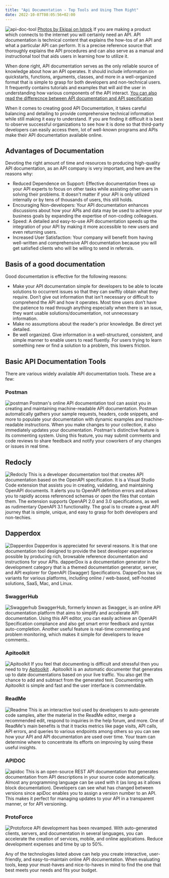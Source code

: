 ```yaml
---
title: "Api Documentation - Top Tools and Using Them Right"
date: 2022-10-07T08:05:56+02:00
---
```


![api-doc-tool](./doc-tool.jpg)
[Photos by Ekipaj on Istock](https://www.istockphoto.com/portfolio/ekipaj?mediatype=photography)
If you are making a product which connects to the internet you will certainly need an API.  API documentation is technical content that explains the how-tos of an API and what a particular API can perform. It is a precise reference source that thoroughly explains the API procedures and can also serve as a manual and instructional tool that aids users in learning how to utilize it. 

When done right, API documentation serves as the only reliable source of knowledge about how an API operates. It should include information on quickstarts, functions, arguments, classes, and more in a well-organized format that is simple to grasp for both developers and non-technical users. It frequently contains tutorials and examples that will aid the user in understanding how various components of the API interact. [You can also read the differecnce between API documentation and API specification](/blog/api-documentation-vs-api-specification/)

When it comes to creating good API Documentation, it takes careful balancing and detailing to provide comprehensive technical information while still making it easy to understand. If you are finding it difficult it is best to observe successful organizations to see how it is done so that third-party developers can easily access them, lot of well-known programs and APIs make their API documentation available online. 

## Advantages of Documentation 
Devoting the right amount of time and resources to producing high-quality API documentation, as an API company is very important, and here are the reasons why:
- Reduced Dependence on Support: Effective documentation frees up your API experts to focus on other tasks while assisting other users in solving their problems. It doesn't matter if your API is only utilized internally or by tens of thousands of users, this still holds. 
- Encouraging Non-developers: Your API documentation enhances discussions about how your APIs and data may be used to achieve your business goals by expanding the expertise of non-coding colleagues. 
- Speed: A detailed and easy-to-use API documentation speeds up the integration of your API by making it more accessible to new users and even returning users. 
- Increased User Satisfaction: Your company will benefit from having well-written and comprehensive API documentation because you will get satisfied clients who will be willing to send in referrals. 

## Basis of a good documentation 
Good documentation is effective for the following reasons:
- Make your API documentation simple for developers to be able to locate solutions to occurrent issues so that they can swiftly obtain what they require. Don’t give out information that isn't necessary or difficult to comprehend the API and how it operates. Most time users don’t have the patience to read through anything especially when there is an issue, they want usable solutions/documentation, not unnecessary information. 
- Make no assumptions about the reader's prior knowledge. Be direct yet detailed. 
- Be well organized. Give information in a well-structured, consistent, and simple manner to enable users to read fluently. For users trying to learn something new or find a solution to a problem, this lowers friction. 

## Basic API Documentation Tools
There are various widely available API documentation tools. These are a few:

### Postman
![postman](./draft%20-%20API%20Documentation%20Tool.png)
Postman's online API documentation tool can assist you in creating and maintaining machine-readable API documentation. Postman automatically gathers your sample requests, headers, code snippets, and more to populate your documentation with dynamic examples and machine-readable instructions. When you make changes to your collection, it also immediately updates your documentation. Postman's distinctive feature is its commenting system. Using this feature, you may submit comments and code reviews to share feedback and notify your coworkers of any changes or issues in real time. 

## Redocly
![Redocly](./redocly-social-share-card-a229f8525fff45be62210d12caebd3e6.png)
This is a developer documentation tool that creates API documentation based on the OpenAPI specification. It is a Visual Studio Code extension that assists you in creating, validating, and maintaining OpenAPI documents. It alerts you to OpenAPI definition errors and allows you to rapidly access referenced schemas or open the files that contain them. The extension supports OpenAPI 2.0 and 3.0 specifications, as well as rudimentary OpenAPI 3.1 functionality. The goal is to create a great API journey that is simple, unique, and easy to grasp for both developers and non-techies.

## Dapperdox
![Dapperdox](./dapperdox.png)
Dapperdox is appreciated for several reasons. It is that one documentation tool designed to provide the best developer experience possible by producing rich, browsable reference documentation and instructions for your APIs. dapperDox is a documentation generator in the development category that is a themed documentation generator, server, and API explorer for OpenAPI (Swagger) Specifications. DapperDox has six variants for various platforms, including online / web-based, self-hosted solutions, SaaS, Mac, and Linux.
 
### SwaggerHub
![Swaggerhub](./Screenshot%20(52).png)
 SwaggerHub, formerly known as Swagger, is an online API documentation platform that aims to simplify and accelerate API documentation. Using this API editor, you can easily achieve an  OpenAPI Specification compliance and also get smart error feedback and syntax auto-completion. Another useful feature is real-time commenting and problem monitoring, which makes it simple for developers to leave comments..

### Apitoolkit
![Apitoolkit](image0(1).jpeg)
If you feel that documenting is difficult and stressful then you need to try [Apitoolkit](https://app.apitoolkit.io) . Apitoolkit is an automatic documenter that generates up to date documentations based on your live traffic. You also get the chance to add and subtract from the generated text. Documenting with Apitoolkit is simple and fast and the user interface is commendable.

### ReadMe
![Readme](./Readme.png)
This is an interactive tool used by developers to auto-generate code samples, alter the material in the ReadMe editor, merge a recommended edit, respond to inquiries in the help forum, and more. One of ReadMe's main benefits is that it tracks metrics like page visits, API calls, API errors, and queries to various endpoints among others so you can see how your API and API documentation are used over time. Your team can determine where to concentrate its efforts on improving by using these useful insights.

### APIDOC
![apidoc](./apidoc.jpg)
This is an open-source REST API documentation that generates documentation from API descriptions in your source code automatically. Almost any programming language can be used with it (as long as it allows block documentation). Developers can see what has changed between versions since apiDoc enables you to assign a version number to an API. This makes it perfect for managing updates to your API in a transparent manner, or for API versioning.

### ProtoForce
![Protoforce](./protoforce.png)
API development has been revamped. With auto-generated clients, servers, and documentation in several languages, you can accelerate the creation of services, mobile, and online applications. Reduce development expenses and time by up to 50%.


Any of the technologies listed above can help you create interactive, user-friendly, and easy-to-maintain online API documentation. When evaluating tools, keep your must-haves and nice-to-haves in mind to find the one that best meets your needs and fits your budget.
